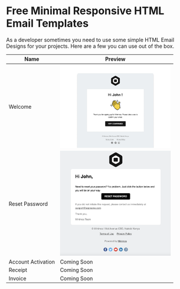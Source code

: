 # Free Minimal Responsive HTML Email Templates

As a developer sometimes you need to use some simple HTML Email Designs for your projects. Here are a few you can use out of the box.

| Name               | Preview                                         |
| ------------------ | ----------------------------------------------- |
| Welcome            | <img src="screenshots/Welcome.jpg" width="300"> |
| Reset Password     | <img src="screenshots/ResetPassword.png" width="300">                                     |
| Account Activation | Coming Soon                                     |
| Receipt            | Coming Soon                                     |
| Invoice            | Coming Soon                                     |
